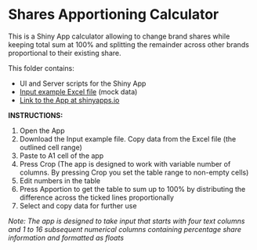 # Shares Apportioning Calculator
This is a Shiny App calculator allowing to change brand shares while keeping total sum at 100% and splitting the remainder across other brands proportional to their existing share.

This folder contains:
* UI and Server scripts for the Shiny App
* [Input example Excel file](https://github.com/denisaf0nin/SharesApportioning/blob/main/Input%20example.xlsx?raw=true) (mock data)
* [Link to the App at shinyapps.io](https://denisafonin.shinyapps.io/SharesApportioning/)

**INSTRUCTIONS:**
1. Open the App
2. Download the Input example file. Copy data from the Excel file (the outlined cell range)
3. Paste to A1 cell of the app
4. Press Crop (The app is designed to work with variable number of columns. By pressing Crop you set the table range to non-empty cells)
5. Edit numbers in the table
6. Press Apportion to get the table to sum up to 100% by distributing the difference across the ticked lines proportionally
7. Select and copy data for further use

*Note: The app is designed to take input that starts with four text columns and 1 to 16 subsequent numerical columns containing percentage share information and formatted as floats*
